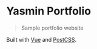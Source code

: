 # Yasmin Portfolio

> Sample portfolio website

Built with [Vue](https://vuejs.org) and [PostCSS](https://preset-env.cssdb.org/).
